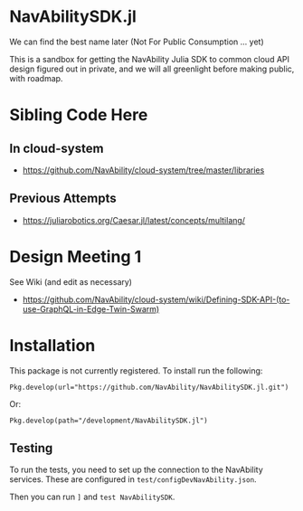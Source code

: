 # NavAbilitySDK.jl
We can find the best name later (Not For Public Consumption ... yet)

This is a sandbox for getting the NavAbility Julia SDK to common cloud API design figured out in private, and we will all greenlight before making public, with roadmap.

# Sibling Code Here

## In cloud-system

- https://github.com/NavAbility/cloud-system/tree/master/libraries

## Previous Attempts

- https://juliarobotics.org/Caesar.jl/latest/concepts/multilang/

# Design Meeting 1

See Wiki (and edit as necessary)
- https://github.com/NavAbility/cloud-system/wiki/Defining-SDK-API-(to-use-GraphQL-in-Edge-Twin-Swarm)

# Installation

This package is not currently registered. To install run the following:

```Pkg.develop(url="https://github.com/NavAbility/NavAbilitySDK.jl.git")```

Or:

```Pkg.develop(path="/development/NavAbilitySDK.jl")```
## Testing

To run the tests, you need to set up the connection to the NavAbility services. These are configured in `test/configDevNavAbility.json`.

Then you can run `]` and `test NavAbilitySDK`.